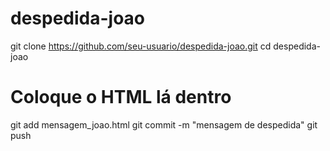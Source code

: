 # despedida-joao
git clone https://github.com/seu-usuario/despedida-joao.git
cd despedida-joao
# Coloque o HTML lá dentro
git add mensagem_joao.html
git commit -m "mensagem de despedida"
git push
